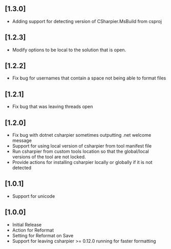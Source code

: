 ﻿## [1.3.0]
- Adding support for detecting version of CSharpier.MsBuild from csproj

## [1.2.3]
- Modify options to be local to the solution that is open.

## [1.2.2]
- Fix bug for usernames that contain a space not being able to format files

## [1.2.1]
- Fix bug that was leaving threads open

## [1.2.0]
- Fix bug with dotnet csharpier sometimes outputting .net welcome message
- Support for using local version of csharpier from tool manifest file
- Run csharpier from custom tools location so that the global/local versions of the tool are not locked.
- Provide actions for installing csharpier locally or globally if it is not detected

## [1.0.1]
- Support for unicode

## [1.0.0]
- Initial Release
- Action for Reformat
- Setting for Reformat on Save
- Support for leaving csharpier >= 0.12.0 running for faster formatting